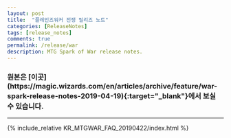 ```yaml
---
layout: post
title:  "플레인즈워커 전쟁 릴리즈 노트"
categories: [ReleaseNotes]
tags: [release_notes]
comments: true
permalink: /release/war
description: MTG Spark of War release notes.
---
```


<h3 markdown="1">원본은 [이곳](https://magic.wizards.com/en/articles/archive/feature/war-spark-release-notes-2019-04-19){:target="_blank"}에서 보실 수 있습니다.</h3>

--------
<style>
    {% include_relative KR_MTGWAR_FAQ_20190422/style.css %}
</style>
{% include_relative KR_MTGWAR_FAQ_20190422/index.html %}
